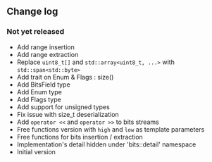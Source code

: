 ## Change log

### Not yet released
- Add range insertion
- Add range extraction
- Replace `uint8_t[]` and `std::array<uint8_t, ...>` with `std::span<std::byte>`
- Add trait on Enum & Flags : size()
- Add BitsField type
- Add Enum type
- Add Flags type
- Add support for unsigned types
- Fix issue with size_t deserialization
- Add `operator <<` and `operator >>` to bits streams
- Free functions version with `high` and `low` as template parameters
- Free functions for bits insertion / extraction
- Implementation's detail hidden under 'bits::detail' namespace
- Initial version